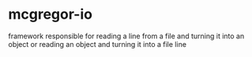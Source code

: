 # mcgregor-io
 framework responsible for reading a line from a file and turning it into an object or reading an object and turning it into a file line
